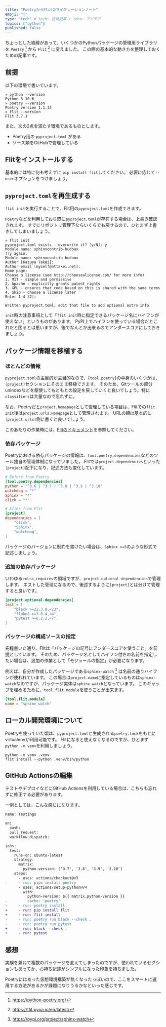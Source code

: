 ```yaml
---
title: "PoetryからFlitのマイグレーションノート"
emoji: "🛫"
type: "tech" # tech: 技術記事 / idea: アイデア
topics: ["python"]
published: false
---
```


ちょっとした経緯があって、いくつかのPythonパッケージの管理用ライブラリを `Poetry` [^1] から `Flit` [^2] に変えました。
この際の基本的な動き方を整理しておくための記事です。

## 前提

以下の環境で書いています。

```
» python --version
Python 3.10.6
» poetry --version
Poetry version 1.1.12
» flit --version
Flit 3.7.1
```

また、次の2点を満たす環境であるものとします。

* Poetry用の `pyproject.toml` がある
* ソース類をGitHubで管理している

## Flitをインストールする

基本的には特に何も考えずに `pip install flit`してください。
必要に応じて`--user`オプションをつけましょう。

## `pyproject.toml`を再生成する

`flit init`を実行することで、Flit用の`pyproject.toml`を作成できます。

`Poetry`などを利用しており既に`pyproject.toml`が存在する場合は、上書き確認されます。
すでにリポジトリ管理下ならいくらでも戻せるので、ひとまず上書きしてしまいましょう。

```shell
» flit init
pyproject.toml exists - overwrite it? [y/N]: y
Module name: sphinxcontrib-budoux
Try again.
Module name: sphinxcontrib_budoux
Author [Kazuya Takei]:
Author email [myself@attakei.net]:
Home page:
Choose a license (see http://choosealicense.com/ for more info)
1. MIT - simple and permissive
2. Apache - explicitly grants patent rights
3. GPL - ensures that code based on this is shared with the same terms
4. Skip - choose a license later
Enter 1-4 [2]:

Written pyproject.toml; edit that file to add optional extra info.
```

`init`時の注意事項として「`flit init`時に指定できるパッケージ名にハイフンが使えない」というものがあります。
PyPI上でハイフンを使っている場合だとこれだと困るとは思いますが、後でなんとか出来るのでアンダースコアにしておきましょう。

## パッケージ情報を移植する

### ほとんどの情報

`pyproject.toml`の主目的が主目的なので、`[tool.poetry]`の中身のいくつかは、`[project]`セクションにそのまま移植できます。
そのため、Gitツールの部分unindexなどを駆使してもともとの設定を戻していくと良いでしょう。特に`classifiers`は大量なので忘れずに。

なお、Poetryだと`project.homepage`として管理している項目は、Flitでの`flit init`後は`project.urls.Homepage`として管理されます。
URLの類は基本的に`[project.urls]`側に書くと良いでしょう。

このあたりの作業時には、[Flitのドキュメント](https://flit.pypa.io/en/latest/pyproject_toml.html)を参照してください。

### 依存パッケージ

Poetryにおける依存パッケージの情報は、`tool.poetry.dependencies`などのツール独自の管理体制になっていました。
Flitでは`project.dependencies`といった`[project]`配下になり、記述方法も変化しています。

```toml:pyproject.toml
# Before from Poetry
[tool.poetry.dependencies]
python = "^3.6 | ^3.7 | ^3.8 | ^3.9 | ^3.10"
watchdog = "*"
Sphinx = "*"
click = "*"

# After from Flit
[project]
dependencies = [
    "click",
    "Sphinx",
    "watchdog",
]
```

パッケージのバージョンに制約を書けたい場合は、`Sphinx >=5`のような形式で記述しましょう。

### 追加の依存パッケージ

いわゆる`extra_requires`の領域ですが、`project.optional-dependencies`で管理します。
ネストした管理になるので、後述するように`[project]`とは分けて管理すると良いです。

```toml:pyproject.toml
[project.optional-dependencies]
test = [
    "black >=22.3.0,<23",
    "flake8 >=3.8.4,<4",
    "pytest >=6.2.2,<7",
]
```

### パッケージの構成ソースの指定

先程書いた通り、Flitは「パッケージの記号にアンダースコアを使うこと」を前提としています。
そのため、パッケージ名としてハイフン付きの名前を指定したい場合は、追加の作業として「モジュールの指定」が必要になります。

例えば、自分が作成したパッケージである`sphinx-watch` [^3] は名前の通りハイフンが使われています。
この場合は`project.name`に指定しているものは`sphinx-watch`なのですが、パッケージ実体は`sphinx_watch`となっています。
このギャップを埋めるために、`tool.flit.module`を使うことが出来ます。

```toml:pyproject.toml
[tool.flit.module]
name = "sphinx_watch"
```

## ローカル開発環境について

Poetryを使っていた頃は、`pyproject.toml`と生成される`poetry.lock`をもとにvirtualenvが利用可能です。
Flitになると使えなくなるのですが、ひとまず`python -m venv`を利用しましょう。

```shell
python -m venv .venv
flit install --python .venv/bin/python
```

## GitHub Actionsの編集

テストやデプロイなどにGitHub Actionsを利用している場合は、こちらも忘れずに修正する必要があります。

一例としては、こんな感じになります。

```diff
name: Testings

on:
  push:
  pull_request:
  workflow_dispatch:

jobs:
  test:
    runs-on: ubuntu-latest
    strategy:
      matrix:
        python-version: ['3.7', '3.8', '3.9', '3.10']
    steps:
      - uses: actions/checkout@v3
-     - run: pipx install poetry
      - uses: actions/setup-python@v4
        with:
          python-version: ${{ matrix.python-version }}
-         cache: 'poetry'
-     - run: poetry install
+     - run: pip install flit
+     - run: flit install
-     - run: poetry run black --check .
-     - run: poetry run pytest
+     - run: black --check .
+     - run: pytest
```

## 感想

実験を兼ねて複数のパッケージを変えてしまったのですが、使われているセクションもあってか、心持ち記述がシンプルになった印象を持ちました。

Poetryにはあった仮想環境構築が無くなったっぽいので、ここをスマートに運用する方法があるかが課題になりうるかなといった感じです。

[^1]: https://python-poetry.org/
[^2]: https://flit.pypa.io/en/latest/
[^3]: https://pypi.org/project/sphinx-watch
